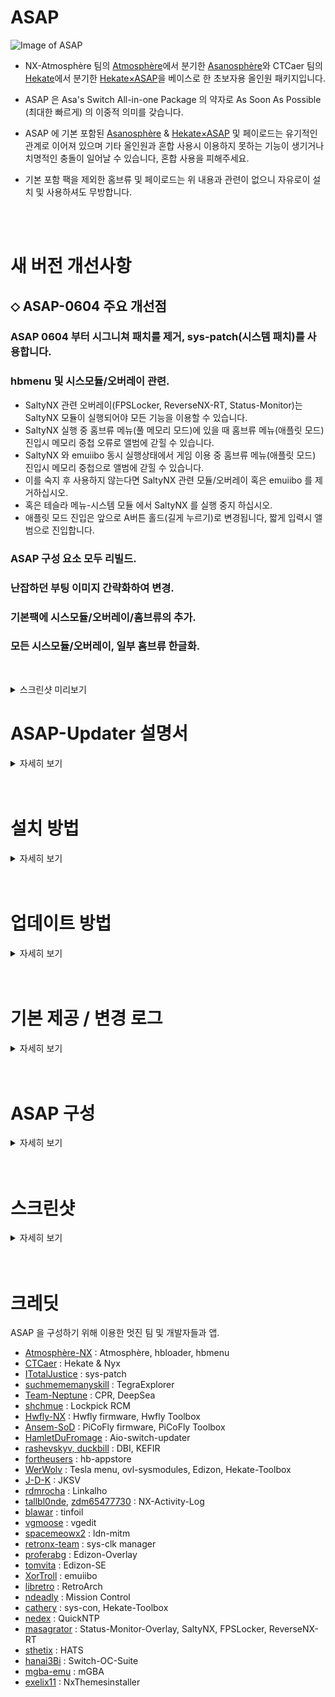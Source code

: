 ASAP
=====
![Image of ASAP](https://user-images.githubusercontent.com/89662125/222437596-ec56021f-bbf4-4326-916b-8abaa23049cd.png)


- NX-Atmosphère 팀의 [Atmosphère](https://github.com/Atmosphere-NX/Atmosphere)에서 분기한 [Asanosphère](https://github.com/Asadayot/Asanosphere)와 CTCaer 팀의 [Hekate](https://github.com/CTCaer/hekate)에서 분기한 [Hekate×ASAP](https://github.com/Asadayot/hekate)을 베이스로 한 초보자용 올인원 패키지입니다.

- ASAP 은 Asa's Switch All-in-one Package 의 약자로 As Soon As Possible (최대한 빠르게) 의 이중적 의미를 갖습니다.
- ASAP 에 기본 포함된 [Asanosphère](https://github.com/Asadayot/Asanosphere) & [Hekate×ASAP](https://github.com/Asadayot/hekate) 및 페이로드는 유기적인 관계로 이어져 있으며 기타 올인원과 혼합 사용시 이용하지 못하는 기능이 생기거나 치명적인 충돌이 일어날 수 있습니다, 혼합 사용을 피해주세요.
- 기본 포함 팩을 제외한 홈브류 및 페이로드는 위 내용과 관련이 없으니 자유로이 설치 및 사용하셔도 무방합니다.

<br><br>

새 버전 개선사항
=====
## ⬦ ASAP-0604 주요 개선점

### ASAP 0604 부터 시그니쳐 패치를 제거, sys-patch(시스템 패치)를 사용합니다.<br>
### hbmenu 및 시스모듈/오버레이 관련.
  - SaltyNX 관련 오버레이(FPSLocker, ReverseNX-RT, Status-Monitor)는 SaltyNX 모듈이 실행되어야 모든 기능을 이용할 수 있습니다.
  - SaltyNX 실행 중 홈브류 메뉴(풀 메모리 모드)에 있을 때 홈브류 메뉴(애플릿 모드) 진입시 메모리 중첩 오류로 앨범에 갇힐 수 있습니다.
  - SaltyNX 와 emuiibo 동시 실행상태에서 게임 이용 중 홈브류 메뉴(애플릿 모드) 진입시 메모리 중첩으로 앨범에 갇힐 수 있습니다.
  - 이를 숙지 후 사용하지 않는다면 SaltyNX 관련 모듈/오버레이 혹은 emuiibo 를 제거하십시오.
  - 혹은 테슬라 메뉴-시스템 모듈 에서 SaltyNX 를 실행 중지 하십시오.
  - 애플릿 모드 진입은 앞으로 A버튼 홀드(길게 누르기)로 변경됩니다, 짧게 입력시 앨범으로 진입합니다.
### ASAP 구성 요소 모두 리빌드.
### 난잡하던 부팅 이미지 간략화하여 변경.
### 기본팩에 시스모듈/오버레이/홈브류의 추가.
### 모든 시스모듈/오버레이, 일부 홈브류 한글화.


<br><details><summary>스크린샷 미리보기</summary>

![0](https://github.com/Asadayot/img/assets/89662125/20586913-195d-4d47-a960-181cc7958168)
![1](https://github.com/Asadayot/img/assets/89662125/01d04a2a-d4bd-48cb-bd50-77080571001c)
![2](https://github.com/Asadayot/img/assets/89662125/8a8a3302-488b-48a2-b11a-61f2c4d8aef2)
![3](https://github.com/Asadayot/img/assets/89662125/f47a7271-391a-4254-ae71-d3906efdc88f)
![4](https://github.com/Asadayot/img/assets/89662125/58dfca6b-37a1-4bc0-b766-488cae932511)
![5](https://github.com/Asadayot/img/assets/89662125/acad7fa7-6aae-4e34-b323-e8af107982fa)
![6](https://github.com/Asadayot/img/assets/89662125/6f815220-a546-462b-8557-b475330c4466)
![7](https://github.com/Asadayot/img/assets/89662125/4ce945c5-ec52-4a23-9263-922a004b7454)
![8](https://github.com/Asadayot/img/assets/89662125/b9c70313-5fdf-4918-96ec-0870731012ff)
![9](https://github.com/Asadayot/img/assets/89662125/0d6333f9-f4f7-43b2-9ac4-c8a92a291ad3)
![10](https://github.com/Asadayot/img/assets/89662125/30028c97-33e9-4e6f-9d3a-ab5712118510)
![11](https://github.com/Asadayot/img/assets/89662125/34b60aaa-efa9-46a1-a560-bb124b311c47)
![12](https://github.com/Asadayot/img/assets/89662125/6da98ff7-a6aa-4284-a323-96a745c3f9b5)

</details>

ASAP-Updater 설명서
=====
<details><summary>자세히 보기</summary>
   
![1](https://github.com/Asadayot/img/assets/89662125/6a8295a7-7651-4971-a481-a79e7c2d60b6)
![2](https://github.com/Asadayot/img/assets/89662125/befd8c53-a397-4f65-ba9e-13652c14dd2c)
![3](https://github.com/Asadayot/img/assets/89662125/6fbce7e7-20ef-4201-ac6e-a6477c95aa04)
![4](https://github.com/Asadayot/img/assets/89662125/705aba24-154e-458d-96f3-f931a3df4769)
![5](https://github.com/Asadayot/img/assets/89662125/c4f5bbf0-92f5-4d45-9b07-c73ebe357519)
![6](https://github.com/Asadayot/img/assets/89662125/39b7ee13-6d66-48c3-9b57-9c61b66ff604)
![7-1](https://github.com/Asadayot/img/assets/89662125/aacca1f4-0b03-4867-8b85-fef26a75ad80)
![7](https://github.com/Asadayot/img/assets/89662125/6f343fd2-0738-4bf7-89ce-cbfd82944b52)
![7-2](https://github.com/Asadayot/img/assets/89662125/014a2c68-9d41-4a21-b6d5-ebb0bb1f75a2)
![7-3](https://github.com/Asadayot/img/assets/89662125/fa7f100e-4f2f-4560-b5a5-53c346841d05)
![7-4](https://github.com/Asadayot/img/assets/89662125/bc9b2d7f-dd0d-4aa2-addf-5ab7916ea39f)
![7-5](https://github.com/Asadayot/img/assets/89662125/53b21940-0603-4be7-bc2d-aaf0ad73950e)
![8](https://github.com/Asadayot/img/assets/89662125/795590ea-edd0-4674-83df-cd4f2ad82525)
   
</details>
<br><br> 

설치 방법
=====
<details><summary>자세히 보기</summary>
  
![구분](https://github.com/Asadayot/img/assets/89662125/282ecad3-a9a5-49c5-a798-5208055afc7b)
<br>
- 위 이미지를 참고하여 ASAP-Updater에서 해당하는 사항을 다운로드하면 자동 설치를 진행합니다.  
- 자동 설치시 `emuMMC`, `Nintendo`, `contents` 및 폴더를 지정한 홈브류는 제거하지 않습니다.
- 또한 `prod.keys`, `title.keys`, `location.conf`, `JKSV SAVES`, `DBI SAVES` 등은 `backup` 폴더로 백업됩니다.
- 안드로이드, 리눅스 등의 기타 파티션이 존재할 경우 자동설치가 진행되지 않을 수 있습니다.
   - 이 경우 hekate_ipl.ini의 autoboot, autoboot_list 항목을 ASAP 업데이트로 맞춰주어야합니다. 
<br><br><br>
  
## ⬦ 기존 커스텀 펌웨어 이용 유저의 경우
- 설치 전 홈브류 폴더 지정. `'sd:/switch/daybreak.nro' → 'sd:/switch/daybreak/daybreak.nro'` 
- [ASAP-updater.zip](https://github.com/Asadayot/ASAP/releases/latest) Latest를 내려받습니다.
- 압축 해제 후 디렉토리를 `sd:/` 최상위 경로로 붙여넣습니다.
- 스위치를 커스텀 펌웨어로 기동 후, hbmenu `앨범+A 홀드` 진입, `ASAP-Updater`를 실행합니다.
- `ASAP 업데이트` `올인원 교체/추가설치` 항목에서 설치하고픈 올인원을 선택하여 다운로드합니다.
  - `ASAP 업데이트` 항목은 Asanosphère 와 Hekate 및 기본 홈브류의 설치/업데이트 메뉴이며 기종에 따른 불필요한 파일을 제거합니다.
  - `올인원 교체/추가설치` 항목의 `[ ASAP ]` 은 전기종 지원 마스터 패키징으로 테슬라, 시스모듈, 홈브류 등이 포함됩니다.
  - 처음 설치하거나 다른 올인원 팩에서 이주하는 경우 후자 설치를 권장합니다.   
- 다운로드 후, `A` 버튼 입력하여 재기동 하며 자동 설치를 진행합니다.
- hbmenu `앨범+A 홀드` → `DBI` - `Browse SD Card` → `nsp` → `hbmenu_[01E2044444AB9000][v0].nsp` 및 바로가기 설치.  
<br><br><br>

## ⬦ 새 Micro SD Card 를 이용하여 설치하는 경우
- [Install_Supporter.zip](https://github.com/Asadayot/ASAP/releases/latest) Latest를 내려받습니다.
- 압축 해제 후 `install.bat` 배치 파일을 실행합니다.
  - Windows의 PC 보호 팝업창이 생성되면 추가정보 → 실행 선택 후, CMD 창의 안내에 따라 진행하세요.
  - 또는 디렉토리를 `sd:/` 최상위 경로로 모두 붙여넣습니다.
- 닌텐도 온라인 가입자 설정을 진행합니다. (선택사항)
  - 부팅화면이 표기되면 `- 볼륨 버튼` 선택하여 Hekate×ASAP으로 기동 하여 런치 메뉴로 진입, `HOS (웜부트 오류 수정)` 로 부팅합니다.
  - 설정→데이터 관리→저장 데이터 맡기기→온라인 가입자 선택→설정→저장 데이터 자동 백업/다운로드 OFF 순으로 설정합니다.
  - 설정→본체→소프트웨어 자동 업데이트 OFF→에러 정보 송신 OFF 순으로 설정합니다.
- `파티션 기반` 에뮤낸드를 생성합니다. (선택사항)
  - 부팅화면이 표기되면 `- 볼륨 버튼` 선택하여 Hekate×ASAP으로 진입합니다. 
  - 도구→SD 카드 파티션 분할→확인→에뮤낸드(RAW)-12 권장→포맷 및 분할 계속→시작→전원버튼→확인 순으로 선택하여 파티션을 분할합니다.
  - 홈메뉴로 돌아가 에뮤낸드→에뮤낸드 생성→파티션 기반→파티션 X 순으로 선택하여 자동 생성합니다.
- `파일 기반` 에뮤낸드를 생성합니다. (선택사항)
  - 부팅화면이 표기되면 `- 볼륨 버튼` 선택하여 Hekate×ASAP으로 진입합니다. 
  - 도구→SD 카드 파티션→확인→포맷 및 분할 계속→시작→전원버튼→확인 순으로 선택하여 FAT32로 포맷합니다.
  - 홈메뉴로 돌아가 에뮤낸드→에뮤낸드 생성→파일 기반 순으로 선택하여 자동 생성합니다.
- 런치 메뉴의 `Asanosphère (시스/에뮤낸드)`로 기동 후, hbmenu `앨범+A 홀드` 진입하여 ASAP-Updater를 실행합니다.
- `ASAP 업데이트` `올인원 교체/추가설치` 항목에서 설치하고픈 올인원을 선택하여 다운로드합니다.
  - `ASAP 업데이트` 항목은 Asanosphère 와 Hekate 및 기본 홈브류의 설치/업데이트 메뉴이며 기종에 따른 불필요한 파일을 제거합니다.
  - `올인원 교체/추가설치` 항목의 `[ ASAP ]` 은 전기종 지원 마스터 패키징으로 테슬라, 시스모듈, 홈브류 등이 포함됩니다.
  - 처음 설치하거나 다른 올인원 팩에서 이주하는 경우 후자 설치를 권장합니다. 
- 다운로드 후, `A` 버튼 입력하여 재기동 하며 자동 설치를 진행합니다.
- hbmenu `앨범+A 홀드` → `DBI` - `Browse SD Card` → `nsp` → `hbmenu_[01E2044444AB9000][v0].nsp` 및 바로가기 설치.     
<br><br><br>
  
## ⬦ 이용 중 알 수 없는 충돌이 발생할 시
  - ASAP은 홈브류와 시스모듈을 제거하지 않고 커펌 파일만 교체하는 업데이트를 진행합니다.<br>시스모듈 혹은 테마가 존재할 경우 업데이트 이후 기동 시 에러가 발생 수 있습니다.<br>이 때에는 시스모듈, 테마 제거 혹은 헤카테 `도구` → `아카이브 비트 수정` 을 진행하여야 정상적으로 부팅할 수 있습니다.<br>
  - Hekate×ASAP→기타런처or페이로드→`ASAP-Cleaner` 선택하여 ASAP을 `Install Supporter` 상태로 되돌립니다.<br>이 작업은 Nintendo, emummc 폴더, 개인파일, backup 폴더, 홈브류를 제외한 거의 모든 파일을 삭제 및 초기화합니다.
<br><br><br>
  
## ⬦ 추가 사항 설치 / 올인원 이주
- ASAP 설치 완료 후 ASAP-Updater를 통해 개인 기호에 따라 추가 파일을 설치합니다.
  - `추가 구성 다운로드` → 해당 사항 다운로드.
  - `올인원 교체/추가설치` → 시그패치, 홈브류, 시스모듈 선택 설치.
- ASAP-Updater를 통해 기타 올인원 팩으로 쉽고 간편하게 이주할 수 있습니다.
  - `올인원 교체/추가설치` → 순정 ATMO & Hekate, ASAP 풀패키징, KEFIR, HATS, Deepsea 선택 자동 설치 및 이주.
<br><br><br> 
   
## ⬦ ASAP-Updater 커스텀 링크 추가 
   `올인원 교체/추가설치` → `커스텀 링크` 선택 혹은 `sd:/config/Asano-updater/ASAP_packs.json` 에서 링크 연결
```
 {
    "home": {
        "[ 이름 ] 설명": "https://link_to_zip"
    },    
    "sys": {
        "[ 이름 ] 설명": "https://link_to_zip"
    }
}  
```   
   
</details>
<br><br>

업데이트 방법
=====
<details><summary>자세히 보기</summary>
  
## ⬦ 업데이트 순서에 대하여...
- 퓨즈가 연소되는 메이저 업데이트의 경우, 특정기기에서 많은 오류를 동반할 수 있으니 다음을 숙지하세요.
1. HOS 버전과 대응하는 CFW(ASAP)를 `ASAP-Updater` → `ASAP 업데이트`에서 우선적으로 업데이트.
2. 헤카테 `홈` → `재부팅` → `정펌` → `설정-본체-본체 업데이트`
 - Hwfly 모드칩의 경우 정펌에서 직접 업데이트할 경우 딥 슬립되어 정펌으로만 부팅 혹은 블랙스크린을 동반할 수 있습니다.
   - 방법 1. 헤카테 `런처` → `HOS (웜부트 오류 수정)` → `설정-본체-본체 업데이트`
   - 방법 2. 헤카테 `런처` → `Asanosphère (시스낸드)` → `ASAP-Updater` → `Horizon OS 업데이트` → `Daybreak`
3. Asanosphère (시스/에뮤낸드), (에뮤낸드) 를 통한 에뮤낸드 커펌 기동 후 `ASAP-Updater` → `Horizon OS 업데이트` → `Daybreak`
<br><br><br>

## ⬦ Hwfly 모드칩 펌웨어 업데이트
  - `추가 구성 다운로드` → `[ Hwfly ] 펌웨어` 다운로드<br><br>헤카테 진입 → 추가런처 or 페이로드 → Hwfly 툴박스 or Hwfly_Toolbox.bin 선택 → sdloader/Update 선택 → 전원종료<br>→ + 볼륨버튼 누르며 전원버튼 입력 → 모드칩 초록색 LED 점멸 확인 → 페이로드 → 추가런처 or 페이로드<br>→ Hwfly 툴박스 or Hwfly_Toolbox.bin 선택 → Firmware/Update 선택 → 재부팅 후 버전 확인.
<br><br><br> 
  
## ⬦ PiCoFly 모드칩 펌웨어 업데이트
  ※이 방법은 2.6 이상 펌웨어에서만 가능하며 2.5번대 펌웨어는 USB 연결을 통한 직접 플래시가 필요합니다.※<br>
  - `추가 구성 다운로드` → `[ PiCoFly ] 펌웨어` 다운로드<br><br>헤카테 진입 → 추가런처 or 페이로드 → PiCoFly 툴박스 or PiCoFly_Toolbox.bin 선택 → sdloader/Update 선택 → Firmware/Update 선택 → 재부팅 후 버전 확인.
  - LED 인디케이터 및 2.7 이상 펌웨어 안정화 회로도 제공<br>
     <details><summary>자세히 보기</summary>
   
     ![제목 없음-6](https://github.com/Asadayot/img/assets/89662125/63ca1b02-ac95-453f-b9a9-e00848e5d8b2)
   
     </details>
  
</details>   
<br><br>

기본 제공 / 변경 로그
=====
<details><summary>자세히 보기</summary>
<br>
### ⬦ CFW & 부트로더

| 대상 | 버전 | 설명 or 변경사항 |
| ----- | ----- |  ----------------------------------------- | 
| [Asanosphère](https://github.com/Asadayot/Asanosphere) | HOS｜ASAP1.5.4-0531｜S/E | - 커스텀 펌웨어<br>- exosphere 경로 변경 : `sd:/atmosphere/config`<br>- config 폴더의 .ini 파일 한글 부연 설명 추가(주석)<br>- 시리얼 변조 코드 변경 : `XAW` → `XAJ`(유럽/일본) |
| [Hekate×ASAP](https://github.com/Asadayot/hekate) | 6.0.4 & 1.5.3 × 0531 | - ASAP 전용 올인원 부트로더<br>- 한글화<br>- 스크린샷 덤프 경로 변경: `sd:/backup/screenshots`<br>- 기타 덤프 경로 변경 : `sd:/backup` |
| Boot.dat<br>Boot.ini | 1.1 | - SXOS / 모드칩 SX펌웨어 전용 필수 로더 및 설정 |
<br>
### ⬦ 홈브류 메뉴/로더

| 대상 | 버전 | 설명 or 변경사항 |
| ----- | ----- |  ----------------------------------------- | 
| [nx-hbmenu](https://github.com/Asadayot/nx-hbmenu) | 3.5.1 | - 홈브류 메뉴<br>- 한글화<br>- 고정 경로 변경: `sd:/atmosphere/hb` |
| [nx-hbloader](https://github.com/Asadayot/nx-hbloader) | 2.4.3 | - 홈브류 로더<br>- 한글화<br>- 고정 경로 변경: `sd:/atmosphere/hb` |
<br>
### ⬦ 페이로드
  
| 대상 | 버전 | 설명 or 변경사항 |
| ----- | ----- |  ----------------------------------------- |
| [fusee.bin](https://github.com/Asadayot/Asanosphere) | 1.5.4 | - [Asanosphère](https://github.com/Asadayot/Asanosphere) 페이로드 |
| [TegraExplorer](https://github.com/Asadayot/TegraExplorer) | 4.0.1 | - 파일, 페이로드 관리 및 덤프<br>- TegraExplorer 폴더 삭제, Exit/Scripts 수정<br>- 스크린샷 덤프 경로 변경: `sd:/backup/screenshots`<br>- HOS 덤프 경로 변경: `sd:/Firmware`<br>- 기타 덤프 경로 변경: `sd:/backup` |
| [Lockpick_RCM](https://github.com/Asadayot/Lockpick_RCM) | 1.9.10 | - Key 파일 추출 페이로드<br>- ASAP 설치 및 업데이트시 최초 1회 prod.key 및 title.key 교체/생성<br>- 스크린샷 덤프 경로 변경: `sd:/backup/screenshots`<br>- keys 덤프 경로 변경: `sd:/backup/keys` |
| [ASAP-Cleaner](https://github.com/Asadayot/CommonProblemResolver) | 1.0.1 | - ASAP 파일 클리너 페이로드<br>- OLED 기기 화면 지원 |
| [Hwfly-Toolbox](https://github.com/Asadayot/hwfly-toolbox) | 1.1.1 | - Hwfly 모드칩 전용 툴박스 페이로드<br>- 버전 표기 오류 수정 |
| [PiCoFly-Toolbox](https://github.com/Ansem-SoD/Picofly) | 0.1 | - PiCoFly 언락 전용 툴박스 페이로드<br>- unlock.bin과 함께 제공<br>- Install Supporter에 언락 툴박스 기본 페이로드로 설치 |
| [PiCoFly-Toolbox](https://github.com/Ansem-SoD/Picofly) | 0.2 | - PiCoFly 2.6 이상 버전 전용 툴박스 페이로드 |
<br>
### ⬦ 시그패치
  
| 대상 | 버전 | 설명 or 변경사항 |
| ----- | ----- |  ----------------------------------------- |  
| Signature Patches | 0531 | - ASAP 전용 [63ea152](https://github.com/Asadayot/Asanosphere) & [937ab53](https://github.com/Asadayot/hekate) 기반 시그패치 |  
<br>
### ⬦ Warmboot Mariko 캐시

| 대상 | 버전 | 설명 or 변경사항 |
| ----- | ----- |  ----------------------------------------- |  
| wb_0c.bin<br>wb_0d.bin<br>wb_0e.bin<br>wb_0f.bin<br>wb_10.bin<br>wb_11.bin<br>wb_12.bin | 9.1.0 ~ 9.2.0 지원<br>10.0.0 ~ 10.2.0 지원<br>11.0.0 ~ 12.0.1 지원<br>12.0.2 ~ 13.1.0 지원<br>13.2.1 ~ 14.1.2 지원<br>15.0.0 ~ 15.0.1 지원<br>16.0.0 ~ 16.0.3 지원 | - HOS 16.0.3 까지 정펌 및 HOS(Warmboot Error Fix)의 필수 기동 필요없음 |
<br>
### ⬦ 홈브류 (기본 설치)
  
| 대상 | 버전 | 설명 or 변경사항 |
| ----- | ----- |  ----------------------------------------- | 
| [ASAP-Updater](https://github.com/Asadayot/ASAP/releases) | 2.22.0_fix5 | - ASAP, HOS, Homebrew, Sysmodule, etc. 업데이터<br>- 바로가기 NSP 설치 파일 제공 |
| [Daybreak](https://github.com/Asadayot/Asanosphere) | 1.0.0 | - [Asanosphère](https://github.com/Asadayot/Asanosphere) HOS 업데이터 홈브류  | 
| [Reboot2payload](https://github.com/Asadayot/Asanosphere) | 1.0.0 | - [Asanosphère](https://github.com/Asadayot/Asanosphere) 구형 전용 페이로드 재부팅 홈브류 | 
| [Haze](https://github.com/Asadayot/Asanosphere) | 1.0.0 | - [Asanosphère](https://github.com/Asadayot/Asanosphere) PTP/MTP USB 전송 홈브류 | 
| [DB Installer](https://github.com/rashevskyv/dbi) | 576 | - 파일 전송, 설치 및 추가기능 홈브류<br>- 바로가기 NSP 설치 파일 제공 | 
| [Hekate-Toolbox](https://github.com/Asadayot/Hekate-Toolbox) | 4.0.3 | - 타이틀 오버라이드, 페이로드 재부팅 설정 홈브류<br>- 모드칩 기기 전용 페이로드 재부팅 홈브류<br>- 한글화 | 
| [Tinfoil](https://github.com/Asadayot/NX-Activity-Log) | 16.0 [v2] | - 파일 전송, 설치 및 추가기능 홈브류<br>- 바로가기 NSP 설치 파일 제공 | 
| [Tesla menu](https://github.com/Asadayot/Tesla-Menu) | 1.2.3 | - 테슬라 오버레이 메뉴<br>- 한글화 | 
| [ovl-sysmodules](https://github.com/Asadayot/ovl-sysmodules) | 1.3.1 | - 테슬라 시스모듈 오버레이<br>- 한글화 |
| [HB-appstore](https://github.com/Asadayot/hb-appstore) | 2.3.2 | - 홈브류, 시스모듈, 오버레이 앱 스토어<br>- 한글화 |
| [JKSV](https://github.com/Asadayot/JKSV) | 2023.05.23 | - 세이브 데이터 관리 홈브류<br>- 매끄럽게 재번역 및 언어 고정<br>- 바로가기 NSP 설치 파일 제공 |
| [Linkalho](https://github.com/Asadayot/linkalho) | 2.0.2 | - 닌텐도 어카운트 관리 홈브류<br>- 한글화<br>- 바로가기 NSP 설치 파일 제공 |
| [NX-Activity-Log](https://github.com/Asadayot/NX-Activity-Log) | 1.5.0 | - 활동 기록 관리 홈브류<br>- 매끄럽게 재번역 및 언어 고정<br>- 바로가기 NSP 설치 파일 제공 |
| [vgedit](https://github.com/Asadayot/vgedit) | 2.2 | - 텍스트 파일 관리 홈브류<br>- 한글화<br>- 바로가기 NSP 설치 파일 제공 |
| [ldnmitm config](https://github.com/Asadayot/ldn_mitm) | 1.1.3 | - LAN 플레이 관리 홈브류 |
| [ldn_mitm](https://github.com/Asadayot/ldn_mitm) | 1.15.0 | - LAN 플레이 관리 오버레이<br>- 한글화 | 
| [emuiibo](https://github.com/Asadayot/emuiibo) | 1.0.0 | - 가상 아미보 관리 오버레이<br>- 한글화 |
| [Edizon-SE](https://github.com/Asadayot/EdiZon-SE/releases) | 3.8.37 | - 치트 관리 홈브류<br>- 한글화<br>- 바로가기 NSP 설치 파일 제공 |
| [EdiZon-Overlay](https://github.com/Asadayot/EdiZon-Overlay) | 1.0.5 | - 치트 관리 오버레이<br>- 한글화 |
| [MissionControl](https://github.com/Asadayot/MissionControl) | 0.9.2 | 타사 컨트롤러 무선 지원 시스모듈 |
| [QuickNTP](https://github.com/Asadayot/QuickNTP) | 1.2.8 | - 네트워크 시간 설정 오버레이<br>- 한글화<br>- 한국 시간대 기본 템플릿에 추가 |
| [ReverseNX-RT](https://github.com/masagrator/ReverseNX-RT) | 1.1.1 | 리얼타임 모드 변환 오버레이<br>- 한글화 |
| [Status-Monitor-Overlay](https://github.com/Asadayot/Status-Monitor-Overlay) | 0.9.1 | - 상태 모니터 확인 오버레이<br>- 한글화 |
| [Switch-OC-Suite](https://github.com/Asadayot/Switch-OC-Suite) | 2023.05.31 | 오버클럭 관리 오버레이<br>- 한글화 |
| [sys-con](https://github.com/cathery/sys-con) | 0.6.4 | - 타사 컨트롤러 유선 지원 시스모듈 |
| [SaltyNX](https://github.com/Asadayot/SaltyNX) | 0.6.0 | 파일/코드 관리<br>- 한글화 |  
| [FPSLocker](https://github.com/Asadayot/FPSLocker) | 1.2.3 | FPS 관리 오버레이<br>- 한글화 |

### ⬦ 테슬라 & 홈브류 & 시스모듈 (선택 설치-재부팅 필요)
  
| 대상 | 버전 | 설명 or 변경사항 |
| ----- | ----- |  ----------------------------------------- | 
| [Tesla menu](https://github.com/Asadayot/Tesla-Menu) | 1.2.3 | - 테슬라 오버레이 메뉴 |  
| [ovl-sysmodules](https://github.com/Asadayot/ovl-sysmodules) | 1.3.1 | - 테슬라 시스모듈 오버레이 |
| [DB Installer](https://github.com/rashevskyv/dbi) | 576 | - 파일 전송, 설치 및 추가기능 홈브류<br>- 바로가기 NSP 설치 파일 제공 |
| [HB-appstore](https://github.com/fortheusers/hb-appstore) | 2.3.2 | - 홈브류, 시스모듈, 오버레이 앱 스토어 |
| [JKSV](https://github.com/Asadayot/JKSV) | 23.02.2023 | - 세이브 데이터 관리 홈브류 |
| [Linkalho](https://github.com/Asadayot/linkalho) | 2.0.1 | - 닌텐도 어카운트 관리 홈브류 |
| [NX-Activity-Log](https://github.com/Asadayot/NX-Activity-Log) | 1.4.0 | - 활동 기록 관리 홈브류 |
| [vgedit](https://github.com/Asadayot/vgedit) | 2.1 | - 텍스트 파일 관리 홈브류 |
| [ldnmitm config](https://github.com/Asadayot/ldn_mitm) | 1.1.3 | - LAN 플레이 관리 홈브류 |
| [ldn_mitm](https://github.com/Asadayot/ldn_mitm) | 1.15.0 | - LAN 플레이 관리 오버레이 |  
| [sys-clk manager](https://github.com/Asadayot/sys-clk) | 1.0.3 | - 오버클럭 관리 홈브류 |
| [sys-clk manager](https://github.com/Asadayot/sys-clk) | 1.0.3 | - 오버클럭 관리 홈브류<br>- 한글화<br>- 바로가기 NSP 설치 파일 제공 |
| [RetroArch](https://www.retroarch.com/) | 1.15.0 | - 콘솔 에뮬레이터 홈브류<br>- 바로가기 NSP 설치 파일 제공 |
| [emuiibo](https://github.com/Asadayot/emuiibo) | 1.0.0 | - 가상 아미보 관리 오버레이 |
| [Edizon](https://github.com/WerWolv/EdiZon) | 3.1.0 | - 치트 관리 홈브류 |
| [Edizon-SE](https://github.com/tomvita/EdiZon-SE/releases) | 3.8.37 | - 치트 관리 홈브류 |
| [EdiZon-Overlay](https://github.com/proferabg/EdiZon-Overlay) | 1.0.5 | - 치트 관리 오버레이 |
| [MissionControl](https://github.com/ndeadly/MissionControl) | 0.9.2 | 타사 컨트롤러 무선 지원 시스모듈 |
| [QuickNTP](https://github.com/Asadayot/QuickNTP) | 1.2.8 | - 네트워크 시간 설정 오버레이 |
| [Status-Monitor-Overlay](https://github.com/Asadayot/Status-Monitor-Overlay) | 0.9.1 | - 상태 모니터 확인 오버레이 |
| [sys-clk](https://github.com/Asadayot/sys-clk) | 1.0.3 | - 오버클럭 관리 오버레이<br>- 한글화 |
| [sys-clk](https://github.com/Asadayot/sys-clk) | 1.0.3 | - 오버클럭 관리 오버레이 |
| [Switch-OC-Suite](https://github.com/hanai3Bi/Switch-OC-Suite) | 1.5.3-v1.4 | 오버클럭 관리 오버레이 |
| [sys-con](https://github.com/cathery/sys-con) | 0.6.4 | - 타사 컨트롤러 유선 지원 시스모듈 | 
| [mGBA](https://github.com/mgba-emu/mgba) | 0.10.2 | GBA 콘솔 에뮬레이터 홈브류 |
| [NxThemesinstaller](https://github.com/exelix11/SwitchThemeInjector) | 2.7 | 스위치 테마 관리 홈브류 |   
| [SaltyNX](https://github.com/masagrator/SaltyNX) | 0.6.0 | 파일/코드 관리 |  
| [FPSLocker](https://github.com/masagrator/FPSLocker) | 1.2.3 | FPS 관리 오버레이 |  
   
</details>
<br><br>

ASAP 구성
=====
<details><summary>자세히 보기</summary>
<br>
  
### ⬦ ASAP은 마스터 폴더를 시드로 두고 선택한 기종에 따라 폴더 및 파일을 삭제하는 방식으로 설치됩니다.
  
| Folder/File                                | Description                            | 설치 대상     |
| ------------------------------------------ | -------------------------------------- | -------- |
| atmosphere                                 | Main folder                            | `ALL` |
| \|__ package3                              | Atmosphere                             | `ALL` |
| \|__ reboot_hekate.bin                     | Hekate payload                         | `지그/로더` `Master` |
| \|__ reboot_payload.bin                    | Atmosphere payload                     | `ALL` |
| \|__ stratosphere.romfs                    | stratosphere romfs                     | `ALL` |
| atmosphere/config/                         |                                        | `ALL` |
| \|__ exosphere.ini                         | PRODINIFO forgery config               | `ALL` |
| \|__ override_config.ini                   | hbmenu override config                 | `ALL` |
| \|__ stratosphere.ini                      | Cartridge Read config                  | `ALL` |
| \|__ system_settings.ini                   | Atmosphere System config               | `ALL` |
| atmosphere/contents/                       |                                        | `ALL` |
| \|__ 00FF0000636C6BFF/                     | sys-clk                                | `지그/로더` `SX` `Hwfly` `PiCoFly` `Spacecraft/INSTINCT` `Master` |
| \|__ 054e4f4558454000/                     | PointerSearcher                        | `지그/로더` `SX` `Hwfly` `PiCoFly` `Spacecraft/INSTINCT` `Master` |
| \|__ 0000000000534C56/                     | SaltyNX                                | `지그/로더` `SX` `Hwfly` `PiCoFly` `Spacecraft/INSTINCT` `Master` |
| \|__ 010000000000bd00/                     | MissionControl                         | `지그/로더` `SX` `Hwfly` `PiCoFly` `Spacecraft/INSTINCT` `Master` |
| \|__ 420000000007E51A/                     | Tesla                                  | `지그/로더` `SX` `Hwfly` `PiCoFly` `Spacecraft/INSTINCT` `Master` |
| \|__ 0100000000000352/                     | emuiibo                                | `지그/로더` `SX` `Hwfly` `PiCoFly` `Spacecraft/INSTINCT` `Master` |
| \|__ 0100000000001013/                     | EdiZon Cheat Manager                   | `지그/로더` `SX` `Hwfly` `PiCoFly` `Spacecraft/INSTINCT` `Master` |
| \|__ 010000000000000D/                     | SE-Tools                               | `지그/로더` `SX` `Hwfly` `PiCoFly` `Spacecraft/INSTINCT` `Master` |
| \|__ 690000000000000D/                     | sys-con                                | `지그/로더` `SX` `Hwfly` `PiCoFly` `Spacecraft/INSTINCT` `Master` |
| \|__ 4200000000000010/                     | ldn_mitm                               | `지그/로더` `SX` `Hwfly` `PiCoFly` `Spacecraft/INSTINCT` `Master` |
| atmosphere/exfs_patches/                   |                                        | `ALL` |
| \|__ ASAP                                  | BootLogo patches                       | `ALL` |
| \|__ bluetooth_patches/                    | MissionControl patches                 | `Master` |
| \|__ btm_patches/                          | MissionControl patches                 | `Master` |
| \|__ es_patches/                           | Signature Patches                      | `ALL` |
| \|__ nfim_ctest/                           | Signature Patches                      | `ALL` |
| atmosphere/fatal_errors                    | Fatal error report                     | `ALL` |
| atmosphere/flags                           | Flags                                  | `ALL` |
| atmosphere/hb/                             |                                        | `ALL` |
| \|__ hbl.nsp                               | hbmenu loader                          | `ALL` |
| \|__ hbmenu.nro                            | hbmenu                                 | `ALL` |
| atmosphere/hbl_html/accessible-urls        |                                        | `ALL` |
| \|__ accessible-urls.txt                   | accessible URLs config                 | `ALL` |
| atmosphere/hosts/                          |                                        | `ALL` |
| \|__ emummc.txt                            | emuMMC dns config                      | `ALL` |
| atmosphere/kip_patches/                    |                                        | `ALL` |
| \|__ default_nogc/                         | nogc patches                           | `ALL` |
| \|__ fs_patches/                           | Signature Patches                      | `ALL` |
| \|__ loader_patches/                       | Signature Patches                      | `ALL` |
| atmosphere/kips                            |                                        | `지그/로더` `SX` `Hwfly` `PiCoFly` `Spacecraft/INSTINCT` `Master` |
| \|__ loader.kip                            | OverClock patches                      | `지그/로더` `SX` `Hwfly` `PiCoFly` `Spacecraft/INSTINCT` `Master` |
|                                            |                                        |  |
| backup/                                    | Main folder / Backup created on update | `ALL` |
| \|__ keys/                                 | prod/title.keys, PRODINFO backup       | `ALL` |
| \|__ SaveData/                             | DBI, JKSV Saves backup                 | `ALL` |
| \|__ Tinfoil/                              | Tinfoil location.conf backup           | `ALL` |
|                                            |                                        |  |
| bootloader                                 | Main folder                            | `ALL` |
| \|__ hekate_ipl.ini                        | Hekate Launcher config INI             | `ALL` |
| \|__ patches.ini                           | Loader patches INI                     | `ALL` |
| \|__ update.bin                            | Hekate payload                         | `ALL` |
| bootloader/ini/                            |                                        | `ALL` |
| \|__ payloads.ini                          | Payloads Launcher INI                  | `기종별 구성 상이` |
| bootloader/payloads/                       |                                        | `ALL` |
| \|__ ASAP-Cleaner.bin                      | ASAP Reset payload                     | `지그/로더` `SX` `Hwfly` `PiCoFly` `Spacecraft/INSTINCT` `Master` |
| \|__ fusee.bin                             | Atmosphere payload                     | `ALL` |
| \|__ hwfly_toolbox.bin                     | Hwfly Toolbox payload                  | `Hwfly` |
| \|__ Lockpick_RCM.bin                      | Lockpick RCM payload                   | `지그/로더` `SX` `Hwfly` `PiCoFly` `Spacecraft/INSTINCT` `Master` |
| \|__ PiCoFly_HOS_Unlock.bin                | PiCoFly HOS Unlock Toolbox payload     | `Install Supporter` `Master` |
| \|__ PiCoFly_toolbox.bin                   | PiCoFly Toolbox payload                | `PiCoFly` |
| \|__ TegraExplorer.bin                     | TegraExplorer payload                  | `지그/로더` `SX` `Hwfly` `PiCoFly` `Spacecraft/INSTINCT` `Master` |
| bootloader/res/                            |                                        | `ALL` |
| \|__ bootscreen/                           | Launcher Booting Image                 | `기종별 구성 상이` |
| \|__ icon/                                 | Launcher icon                          | `기종별 구성 상이` |
| \|__ backgraound.bmp                       | Hekate Background Image                | `ALL` |
| bootloader/sys/                            |                                        | `ALL` |
| \|__ l4t/                                  | LINUX for Tegra                        | `ALL` |
| \|__ emummc.kipm                           | emuMMC KIP1 module                     | `ALL` |
| \|__ libsys_lp0.bso                        | LP0 module                             | `ALL` |
| \|__ libsys_minerva.bso                    | Minerva Traning Cell                   | `ALL` |
| \|__ nyx.bin                               | Hekate GUI                             | `ALL` |
| \|__ res.pak                               | Nyx resource                           | `ALL` |
| \|__ thk.bin                               | Atmosphere TSEC Keygen                 | `ALL` |
|                                            |                                        |  |
| config/                                    | Main folder                            | `ALL` |
| \|__ Asano-assist/                         | ASAP assist config                     | `ALL` |
| \|__ MissionControl/                       | MissionControl config                  | `Master` |
| \|__ sys-clk-oc/                           | Switch-OC-Suite config                 | `Master` |
| \|__ sys-con/                              | sys-con config                         | `Master` |
|                                            |                                        |  |
| emuiibo/                                   | Main folder / emuiibo config           | `Master` |
|                                            |                                        |  |
| modchip_firmware/                          | Main folder                            | `Master` |
| \|__ Hwfly-OS/                             | Latest Hwfly Firmware, SDloader        | `Master` |
| \|__ PiCoFly-OS/                           | Latest PiCoFly Firmware,SDloader       | `Master` |
| \|__ INSTINCT-OS/                          | Latest INSTINCT Firmware               | `Master` |
|                                            |                                        |  |
| nsp/                                       | Main folder                            | `ALL` |
| \|__ ASAP-Updater_[01B88DD22E0D0000].nsp   | ASAP-Updater shortcut                  | `ALL` |
| \|__ DBI_[01ED1F4DEEA68000].nsp            | DBI shortcut                           | `ALL` |
| \|__ EdiZon_[016855715D498000].nsp         | Edizon shortcut                        | `ALL` |
| \|__ hbmenu_[01E2044444AB9000][v0].nsp     | hbmenu shortcut                        | `ALL` |
| \|__ Hekate-Toolbox_[010BD5E33025D000].nsp | Hekate-Toolbox shortcut                | `Install Supporter` `SX` `Hwfly` `PiCoFly` `Spacecraft/INSTINCT` `Master` |
| \|__ JKSV_[01A3CFBEAE110000].nsp           | JKSV shortcut                          | `ALL` |
| \|__ Linkalho_[010D1B400E63F000].nsp       | Linkalho shortcut                      | `ALL` |
| \|__ Tinfoil_[050000BADDAD0000].nsp        | Tinfoil shortcut                       | `ALL` |
| \|__ vgedit_[01E993F41FB31000].nsp         | vgedit shortcut                        | `ALL` |
|                                            |                                        |  |
| SaltySD/                                   | Main folder / SaltyNX config           | `Master` |
|                                            |                                        |  |
| switch/                                    | Main folder                            | `ALL` |
| \|__ .overlays/                            | Sysmodule Overlays                     | `지그/로더` `SX` `Hwfly` `PiCoFly` `Spacecraft/INSTINCT` `Master` |  
| \|__ appstore/                             | Homebrew, Sysmodule, Overlay store     | `지그/로더` `SX` `Hwfly` `PiCoFly` `Spacecraft/INSTINCT` `Master` |  
| \|__ Asano-updater/                        | Asano-updater                          | `ALL` |
| \|__ breeze/                               | Cheats Manager                         | `지그/로더` `SX` `Hwfly` `PiCoFly` `Spacecraft/INSTINCT` `Master` |
| \|__ DBI/                                  | DBI                                    | `ALL` |
| \|__ EdiZon-SE/                            | Cheats Editor                          | `지그/로더` `SX` `Hwfly` `PiCoFly` `Spacecraft/INSTINCT` `Master` |
| \|__ Reboot2payload/                       | Reboot_to_payload                      | `Install Supporter` `지그/로더` `Master` |
| \|__ Hekate-Toolbox/                       | Hekate-Toolbox                         | `SX` `Hwfly` `PiCoFly` `Spacecraft/INSTINCT` `Master` |
| \|__ JKSV/                                 | JKSV                                   | `지그/로더` `SX` `Hwfly` `PiCoFly` `Spacecraft/INSTINCT` `Master` |
| \|__ ldnmitm_config/                       | ldn_mitm                               | `지그/로더` `SX` `Hwfly` `PiCoFly` `Spacecraft/INSTINCT` `Master` |
| \|__ Linkalho/                             | Linkalho                               | `지그/로더` `SX` `Hwfly` `PiCoFly` `Spacecraft/INSTINCT` `Master` |
| \|__ NX-Activity-Log/                      | NX-Activity-Log                        | `지그/로더` `SX` `Hwfly` `PiCoFly` `Spacecraft/INSTINCT` `Master` |
| \|__ NxThemesinstaller/                    | NxThemesinstaller                      | `Master` |
| \|__ Reboot2payload/                       | Reboot2payload                         | `지그/로더` `Master` |
| \|__ Tinfoil/                              | Tinfoil                                | `ALL` |
| \|__ vgedit/                               | vgedit                                 | `지그/로더` `SX` `Hwfly` `PiCoFly` `Spacecraft/INSTINCT` `Master` |
|                                            |                                        |  |
| warmboot_mariko/                           | Main folder / Mariko Warmboot cache    | `Install Supporter` `SX` `Hwfly` `PiCoFly` `Spacecraft/INSTINCT` `Master` |
|                                            |                                        |  |
| boot.dat                                   | SX data file                           | `Install Supporter` `지그/로더` `SX` `Master` |
| boot.ini                                   | SX INI config file                     | `Install Supporter` `지그/로더` `SX` `Master` |
| payload.bin                                | Hekate payload                         | `ALL` |
| unlock.bin                                 | PiCoFly HOS unlock file                | `Install Supporter` `Master` |
  
</details>
<br><br>

스크린샷
=====
<details><summary>자세히 보기</summary>

![01](https://user-images.githubusercontent.com/89662125/232354082-3dcc1999-0125-4dd0-9473-ac5fa91c780a.jpg)
![02](https://user-images.githubusercontent.com/89662125/232354085-933490ea-8ad4-4dff-bd6d-afdbb2426568.jpg)
![03](https://user-images.githubusercontent.com/89662125/232354086-06a23868-90e1-4a23-b263-b28b782472cc.jpg)
![04](https://user-images.githubusercontent.com/89662125/232354089-f841d021-25fd-4607-91cd-a4617432f661.jpg)
![05](https://user-images.githubusercontent.com/89662125/232354092-730990bd-a8d2-4c2c-9473-be3c4ece7b14.jpg)
![06](https://user-images.githubusercontent.com/89662125/234256902-c192053b-f9b0-41fd-b1b6-480af8e834e8.jpg)
![07](https://user-images.githubusercontent.com/89662125/232692003-ea66f56d-8f79-47c4-8e15-804279859d3b.jpg)
![08](https://user-images.githubusercontent.com/89662125/232692005-445aaa72-ee6e-439a-a5e6-01a061205f3d.jpg)
![09](https://user-images.githubusercontent.com/89662125/232691995-5ef6a162-57f5-450c-bd4c-f4fd354c79b1.jpg)
![10](https://user-images.githubusercontent.com/89662125/232691998-fdca1f98-a16a-4f62-a430-005167bfac14.jpg)
![11](https://user-images.githubusercontent.com/89662125/232354100-c77dc9fe-b2bc-4111-953c-6c56d77028ee.jpg)
![12](https://user-images.githubusercontent.com/89662125/232354103-164c9f7e-0371-4c73-a29b-fcb9292567fe.jpg)
![13](https://user-images.githubusercontent.com/89662125/232354104-53f01bd4-27b1-433c-b1fa-71c3ab3b050e.jpg)
![14](https://user-images.githubusercontent.com/89662125/232354105-615e8384-8269-4692-94f1-80305f1f87c5.jpg)
![15](https://user-images.githubusercontent.com/89662125/232354107-5bcb4e52-49d1-46e8-910e-15f4944aff04.jpg)

</details>  
<br><br>

크레딧
=====
ASAP 을 구성하기 위해 이용한 멋진 팀 및 개발자들과 앱.
  
  - [Atmosphère-NX](https://github.com/Atmosphere-NX) :  Atmosphère, hbloader, hbmenu
  - [CTCaer](https://github.com/CTCaer) :  Hekate & Nyx
  - [ITotalJustice](https://github.com/ITotalJustice) : sys-patch
  - [suchmememanyskill](https://github.com/suchmememanyskill) :  TegraExplorer
  - [Team-Neptune](https://github.com/Team-Neptune) :  CPR, DeepSea
  - [shchmue](https://github.com/shchmue) :  Lockpick RCM
  - [Hwfly-NX](https://github.com/hwfly-nx) :  Hwfly firmware, Hwfly Toolbox
  - [Ansem-SoD](https://github.com/Ansem-SoD) :  PiCoFly firmware, PiCoFly Toolbox
  - [HamletDuFromage](https://github.com/HamletDuFromage) :  Aio-switch-updater
  - [rashevskyv, duckbill](https://github.com/rashevskyv) :  DBI, KEFIR
  - [fortheusers](https://github.com/fortheusers) :  hb-appstore
  - [WerWolv](https://github.com/WerWolv) :  Tesla menu, ovl-sysmodules, Edizon, Hekate-Toolbox
  - [J-D-K](https://github.com/J-D-K) :  JKSV
  - [rdmrocha](https://github.com/rdmrocha) :  Linkalho
  - [tallbl0nde](https://github.com/tallbl0nde), [zdm65477730](https://github.com/zdm65477730) :  NX-Activity-Log
  - [blawar](https://github.com/blawar) :  tinfoil
  - [vgmoose](https://github.com/vgmoose) :  vgedit
  - [spacemeowx2](https://github.com/spacemeowx2) :  ldn-mitm
  - [retronx-team](https://github.com/retronx-team) :  sys-clk manager
  - [proferabg](https://github.com/proferabg) :  Edizon-Overlay
  - [tomvita](https://github.com/tomvita) :  Edizon-SE
  - [XorTroll](https://github.com/XorTroll) : emuiibo
  - [libretro](https://www.libretro.com/) : RetroArch
  - [ndeadly](https://github.com/ndeadly) :  Mission Control
  - [cathery](https://github.com/cathery) :  sys-con, Hekate-Toolbox
  - [nedex](https://github.com/nedex) :  QuickNTP
  - [masagrator](https://github.com/masagrator) :  Status-Monitor-Overlay, SaltyNX, FPSLocker, ReverseNX-RT
  - [sthetix](https://github.com/sthetix) :  HATS
  - [hanai3Bi](https://github.com/hanai3Bi) : Switch-OC-Suite
  - [mgba-emu](https://github.com/mgba-emu) : mGBA
  - [exelix11](https://github.com/exelix11) : NxThemesinstaller

